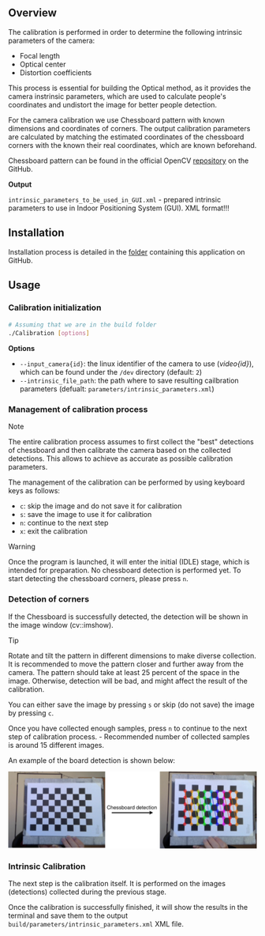 ## Overview

The calibration is performed in order to determine the following intrinsic parameters of the camera:
  - Focal length
  - Optical center
  - Distortion coefficients

This process is essential for building the Optical method, as it provides the camera instrinsic parameters, which are used to calculate people's coordinates and undistort the image for better people detection.

For the camera calibration we use Chessboard pattern with known dimensions and coordinates of corners. The output calibration parameters are calculated by matching the estimated coordinates of the chessboard corners with the known their real coordinates, which are known beforehand.

Chessboard pattern can be found in the official OpenCV [repository](https://github.com/opencv/opencv/blob/4.x/doc/pattern.png) on the GitHub.

**Output**

  `intrinsic_parameters_to_be_used_in_GUI.xml` - prepared intrinsic parameters to use in Indoor Positioning System (GUI). XML format!!!

## Installation

  Installation process is detailed in the [folder](/Implementation/Camera%20Intrinsic%20Calibration%20(Optical)/) containing this application on GitHub.

## Usage

### Calibration initialization 

  ```sh
  # Assuming that we are in the build folder
  ./Calibration [options]
  ```

  **Options**
  - `--input_camera{id}`: the linux identifier of the camera to use (*video{id}*), which can be found under the `/dev` directory (default: `2`)
  - `--intrinsic_file_path`: the path where to save resulting cailbration parameters (defualt: `parameters/intrinsic_parameters.xml`)

### Management of calibration process

  > [!Note]
  > The entire calibration process assumes to first collect the "best" detections of chessboard and then calibrate the camera based on the collected detections. This allows to achieve as accurate as possible calibration parameters.

  The management of the calibration can be performed by using keyboard keys as follows:

  - `c`: skip the image and do not save it for calibration
  - `s`: save the image to use it for calibration
  - `n`: continue to the next step
  - `x`: exit the calibration

  > [!Warning]
  > Once the program is launched, it will enter the initial (IDLE) stage, which is intended for preparation. No chessboard detection is performed yet. To start detecting the chessboard corners, please press `n`.

### Detection of corners

  If the Chessboard is successfully detected, the detection will be shown in the image window (cv::imshow).
  
  > [!Tip]
  > Rotate and tilt the pattern in different dimensions to make diverse collection.
  > It is recommended to move the pattern closer and further away from the camera. 
  > The pattern should take at least 25 percent of the space in the image.
  > Otherwise, detection will be bad, and might affect the result of the calibration.

  You can either save the image by pressing `s` or skip (do not save) the image by pressing `c`.
    
  Once you have collected enough samples, press `n` to continue to the next step of calibration process.
    - Recommended number of collected samples is around 15 different images.

  An example of the board detection is shown below:

  ![Camera calibration](https://github.com/Razyapoo/Thesis-Documentation/blob/master/Archive/Documentation/Images%20for%20wiki/chessboard_detection.png)

### Intrinsic Calibration

  The next step is the calibration itself. It is performed on the images (detections) collected during the previous stage.

  Once the calibration is successfully finished, it will show the results in the terminal and save them to the output `build/parameters/intrinsic_parameters.xml` XML file.


